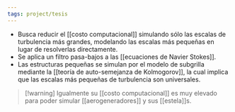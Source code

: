```yaml
---
tags: project/tesis
---
```

* Busca reducir el [[costo computacional]] simulando sólo las escalas de turbulencia más grandes, modelando las escalas más pequeñas en lugar de resolverlas directamente.
* Se aplica un filtro pasa-bajos a las [[ecuaciones de Navier Stokes]].
* Las estructuras pequeñas se simulan por el modelo de subgrilla mediante la [[teoría de auto-semejanza de Kolmogorov]], la cual implica que las escalas más pequeñas de turbulencia son universales.

>[!warning] Igualmente su [[costo computacional]] es muy elevado para poder simular [[aerogeneradores]] y sus [[estela]]s.

